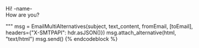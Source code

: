 Hi! -name-  
 How are you?  

""" msg = EmailMultiAlternatives(subject, text_content, fromEmail, [toEmail], headers={"X-SMTPAPI": hdr.asJSON()}) msg.attach_alternative(html, "text/html") msg.send() {% endcodeblock %}
